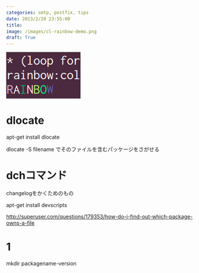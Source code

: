 ```yaml
---
categories: smtp, postfix, tips
date: 2013/2/20 23:55:00
title: 
image: /images/cl-rainbow-demo.png
draft: True
---
```


![lisp](/images/cl-rainbow-demo.png)


# dlocate

apt-get install dlocate

dlocate -S filename
でそのファイルを含むパッケージをさがせる

# dchコマンド

changelogをかくためのもの

apt-get install devscripts

http://superuser.com/questions/179353/how-do-i-find-out-which-package-owns-a-file


# 1

mkdir packagename-version

